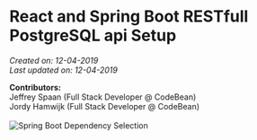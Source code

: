 # React and Spring Boot RESTfull PostgreSQL api Setup

*Created on: 12-04-2019*<br />
*Last updated on: 12-04-2019*

**Contributors:**<br />
Jeffrey Spaan (Full Stack Developer @ CodeBean)<br />
Jordy Hamwijk (Full Stack Developer @ CodeBean)<br />
<br />
![Spring Boot Dependency Selection](https://raw.githubusercontent.com/codebean-university/react-spring-boot-restful-api-postgresql/images/spring-boot-dependency-selection.png)

